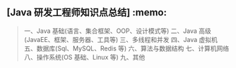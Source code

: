 <h2>[Java 研发工程师知识点总结] :memo: </h2> 
 
> 一、Java 基础(语言、集合框架、OOP、设计模式等)
> 二、Java 高级(JavaEE、框架、服务器、工具等)
> 三、多线程和并发
> 四、Java 虚拟机
> 五、数据库(Sql、MySQL、Redis 等)
> 六、算法与数据结构
> 七、计算机网络
> 八、操作系统(OS 基础、Linux 等)
> 九、其他
